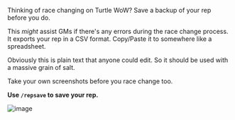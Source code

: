 Thinking of race changing on Turtle WoW? Save a backup of your rep before you do.

This _might_ assist GMs if there's any errors during the race change process.
It exports your rep in a CSV format. Copy/Paste it to somewhere like a spreadsheet.

Obviously this is plain text that anyone could edit. So it should be used with a massive grain of salt.

Take your own screenshots before you race change too.

**Use `/repsave` to save your rep.**

![image](https://github.com/Lexiebean/TurtleWoW-Rep-Saver/assets/6937574/efe911ec-a785-4a40-b8c1-568b435d1893)
